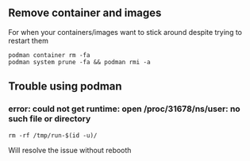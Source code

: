 
## Remove container and images

For when your containers/images want to stick around despite trying to restart them

```
podman container rm -fa
podman system prune -fa && podman rmi -a
```


## Trouble using podman

### error: could not get runtime: open /proc/31678/ns/user: no such file or directory

```
rm -rf /tmp/run-$(id -u)/
```
Will resolve the issue without rebooth